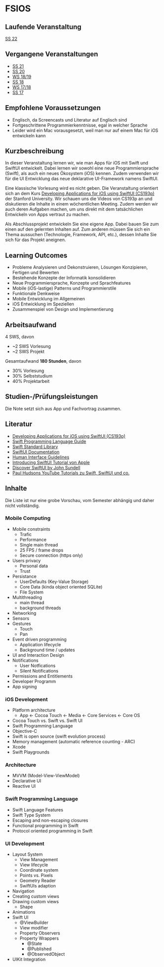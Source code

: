 # FSIOS

## Laufende Veranstaltung
[SS 22](https://github.com/alexdobry/FSIOS_SS22)

## Vergangene Veranstaltungen
- [SS 21](https://github.com/alexdobry/FSIOS_SS21)
- [SS 20](https://github.com/alexdobry/FSIOS_SS20)
- [WS 18/19](https://github.com/alexdobry/FSIOS_WS18-19)
- [SS 18](https://github.com/alexdobry/FSIOS_SS18)
- [WS 17/18](https://github.com/alexdobry/FSIOS_WS17-18)
- [SS 17](https://github.com/alexdobry/FSIOS_SS17)

## Empfohlene Voraussetzungen
- Englisch, da Screencasts und Literatur auf Englisch sind
- Fortgeschrittene Programmierkenntnisse, egal in welcher Sprache
- Leider wird ein Mac vorausgesetzt, weil man nur auf einem Mac für iOS entwickeln kann

## Kurzbeschreibung
In dieser Veranstaltung lernen wir, wie man Apps für iOS mit Swift und SwiftUI entwickelt. Dabei lernen wir sowohl eine neue Programmiersprache (Swift), als auch ein neues Ökosystem (iOS) kennen. Zudem verwenden wir für die UI Entwicklung das neue deklarative UI-Framework namens SwiftUI. 

Eine klassische Vorlesung wird es nicht geben. Die Veranstaltung orientiert sich an dem Kurs [Developing Applications for iOS using SwiftUI (CS193p)](https://cs193p.sites.stanford.edu) der Stanford University. Wir schauen uns die Videos von CS193p an und diskutieren die Inhalte in einem wöchentlichen Meeting. Zudem werden wir auch deren Aufgaben machen, um uns direkt mit dem tatsächlichen Entwickeln von Apps vertraut zu machen.

Als Abschlussprojekt entwickeln Sie eine eigene App. Dabei bauen Sie zum einen auf den gelernten Inhalten auf. Zum anderen müssen Sie sich ein Thema aussuchen (Technologie, Framework, API, etc.), dessen Inhalte Sie sich für das Projekt aneignen.

## Learning Outcomes
- Probleme Analysieren und Dekonstruieren, Lösungen Konzipieren, Fertigen und Bewerten
- Bestehende Konzepte der Informatik konsolidieren
- Neue Programmiersprache, Konzepte und Sprachfeatures
- Mobile (iOS-lastige) Patterns und Programmierstile
- Funktionale Denkweise
- Mobile Entwicklung im Allgemeinen
- iOS Entwicklung im Speziellen
- Zusammenspiel von Design und Implementierung

## Arbeitsaufwand
4 SWS, davon
- ~2 SWS Vorlesung
- ~2 SWS Projekt

Gesamtaufwand **180 Stunden**, davon
- 30% Vorlesung
- 30% Selbststudium
- 40% Projektarbeit

## Studien-/Prüfungsleistungen
Die Note setzt sich aus App und Fachvortrag zusammen.

## Literatur
- [Developing Applications for iOS using SwiftUI (CS193p)](https://cs193p.sites.stanford.edu)
- [Swift Programming Language Guide](https://docs.swift.org/swift-book/LanguageGuide/TheBasics.html)
- [Swift Standard Library](https://developer.apple.com/documentation/swift/swift_standard_library)
- [SwiftUI Documentation](https://developer.apple.com/documentation/swiftui/)
- [Human Interface Guidelines](https://developer.apple.com/design/human-interface-guidelines/ios/overview/themes/)
- [Introducing SwiftUI Tutorial von Apple](https://developer.apple.com/tutorials/swiftui)
- [Discover SwiftUI by John Sundell](https://www.swiftbysundell.com/discover/swiftui/)
- [Paul Hudsons YouTube Tutorials zu Swift, SwiftUI und co.](https://www.youtube.com/channel/UCmJi5RdDLgzvkl3Ly0DRMlQ)

## Inhalte
Die Liste ist nur eine grobe Vorschau, vom Semester abhängig und daher nicht vollständig.

### Mobile Computing
- Mobile constraints
    + Trafic
    + Performance
    + Single main thread
    + 25 FPS / frame drops
    + Secure connection (https only)
- Users privacy
    + Personal data
    + Trust
- Persistance
    - UserDefaults (Key-Value Storage)
    - Core Data (kinda object oriented SQLite)
    - File System
- Multithreading
    + main thread
    + background threads
- Networking
- Sensors
- Gestures
    + Touch
    + Pan
- Event driven programming
    + Application lifecycle
    + Background time / updates
- UI and Interaction Design
- Notifications
    + User Notfications
    + Silent Notifications
- Permissions and Entitlements
- Developer Programm
- App signing

### iOS Development
- Platform architecture
    + App <- Cocoa Touch <- Media <- Core Services <- Core OS
- Cocoa Touch vs. Swift vs. Swift UI
- Swift Programming Language
- Objective-C
- Swift is open source (swift evolution process)
- Memory management (automatic reference counting - ARC)
- Xcode
- Swift Playgrounds

### Architecture
- MVVM (Model-View-ViewModel)
- Declarative UI
- Reactive UI

### Swift Programming Language
- Swift Language Features
- Swift Type System
- Escaping and non-escaping closures
- Functional programming in Swift
- Protocol oriented programming in Swift

### UI Development
- Layout System
    - View Management
    - View lifecycle
    - Coordinate system
    - Points vs. Pixels
    - Geometry Reader
    - SwiftUIs adaption
- Navigation
- Creating custom views
- Drawing custom views
    - Shape
- Animations
- Swift UI
    - @ViewBuilder
    - View modifier
    - Property Observers
    - Property Wrappers
        + @State
        + @Published
        + @ObservedObject
- UIKit Integration
